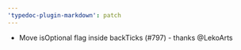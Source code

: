 ```yaml
---
'typedoc-plugin-markdown': patch
---
```


- Move isOptional flag inside backTicks (#797) - thanks @LekoArts
